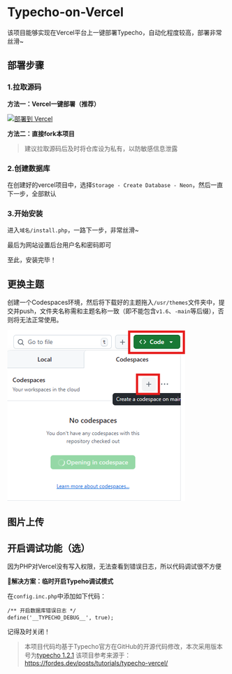 # Typecho-on-Vercel

该项目能够实现在Vercel平台上一键部署Typecho，自动化程度较高，部署非常丝滑~

## 部署步骤

### 1.拉取源码

**方法一：Vercel一键部署（推荐）**

<a href="https://vercel.com/new/clone?repository-url=https://github.com/vastroc/Typecho-on-Vercel" target="_blank" rel="noreferrer"><img src="https://vercel.com/button" alt="部署到 Vercel"></a>

**方法二：直接fork本项目**

> 建议拉取源码后及时将仓库设为私有，以防敏感信息泄露


### 2.创建数据库

在创建好的vercel项目中，选择`Storage - Create Database - Neon`，然后一直下一步，全部默认


### 3.开始安装
进入`域名/install.php`，一路下一步，非常丝滑~

最后为网站设置后台用户名和密码即可

至此，安装完毕！


## 更换主题
创建一个Codespaces环境，然后将下载好的主题拖入`/usr/themes`文件夹中，提交并push，文件夹名称需和主题名称一致（即不能包含`v1.6`、`-main`等后缀），否则将无法正常使用。

![alt text](img/image.png)


## 图片上传


## 开启调试功能（选）

因为PHP对Vercel没有写入权限，无法查看到错误日志，所以代码调试很不方便

📌**解决方案：临时开启Typeho调试模式**

在`config.inc.php`中添加如下代码：

```
/** 开启数据库错误日志 */
define('__TYPECHO_DEBUG__', true);
```

记得及时关闭！

> 本项目代码均基于Typecho官方在GitHub的开源代码修改，本次采用版本号为[typecho 1.2.1](https://github.com/typecho/typecho/releases/tag/v1.2.1)
> 该项目参考来源于：https://fordes.dev/posts/tutorials/typecho-vercel/
